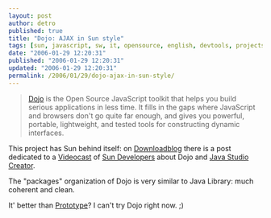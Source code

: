 ```yaml
---
layout: post
author: detro
published: true
title: "Dojo: AJAX in Sun style"
tags: [sun, javascript, sw, it, opensource, english, devtools, projects]
date: "2006-01-29 12:20:31"
published: "2006-01-29 12:20:31"
updated: "2006-01-29 12:20:31"
permalink: /2006/01/29/dojo-ajax-in-sun-style/
---
```


<blockquote><a href="http://dojotoolkit.org/">Dojo</a> is the Open Source JavaScript toolkit that helps you build serious applications in less time. It fills in the gaps where JavaScript and browsers don't go quite far enough, and gives you powerful, portable, lightweight, and tested tools for constructing dynamic interfaces.</blockquote>

This project has Sun behind itself: on <a href="http://www.downloadblog.it/post/1285/un-video-su-ajax-dagli-sviluppatori-sun">Downloadblog</a> there is a post dedicated to a <a href="http://developers.sun.com/channel/01_06/index.jsp?video=9d26a212-2514-4892-a546-b98bdab41a69">Videocast</a> of <a href="http://developers.sun.com/">Sun Developers</a> about Dojo and <a href="http://www.ossblog.it/post/50/sun-java-studio-creattor-e-studio-enterprise-8-gratuiti">Java Studio Creator</a>.

The "packages" organization of Dojo is very similar to Java Library: much coherent and clean.

It' better than <a href="http://www.detronizator.org/2006/01/10/developer-notes-for-prototypejs/">Prototype</a>? I can't try Dojo right now. ;) 

